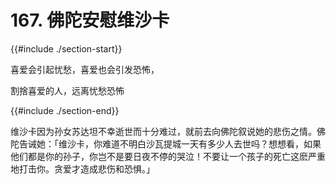 # 167. 佛陀安慰维沙卡
{{#include ./section-start}}

喜爱会引起忧愁，喜爱也会引发恐怖，

割捨喜爱的人，远离忧愁恐怖

{{#include ./section-end}}

维沙卡因为孙女苏达坦不幸逝世而十分难过，就前去向佛陀叙说她的悲伤之情。佛陀告诫她：「维沙卡，你难道不明白沙瓦提城一天有多少人去世吗？想想看，如果他们都是你的孙子，你岂不是要日夜不停的哭泣！不要让一个孩子的死亡这麽严重地打击你。贪爱才造成悲伤和恐惧。」


